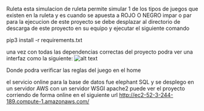 Ruleta
esta simulacion de ruleta permite simular 1 de los tipos de juegos que existen en la ruleta y es cuando se apuesta a ROJO O NEGRO  impar o par
para la ejecucion de este proyecto se debe desplazar al directorio de descarga de este proyecto en su equipo y ejecutar el siguiente comando

pip3 install -r requirements.txt

una vez con todas las dependencias correctas del proyecto podra ver una interfaz como la siguiente:
 ![alt text](https://github.com/sebas1017/Ruleta/tree/main/Ruleta/home.PNG?raw=true)
 
 
 Donde podra verificar las reglas del juego en el home
 
 el servicio online para la base de datos fue elephant SQL y se desplego en un servidor AWS con un servidor WSGI apache2 puede ver el proyecto corriendo de forma online 
 en el siguiente url http://ec2-52-3-244-189.compute-1.amazonaws.com/
